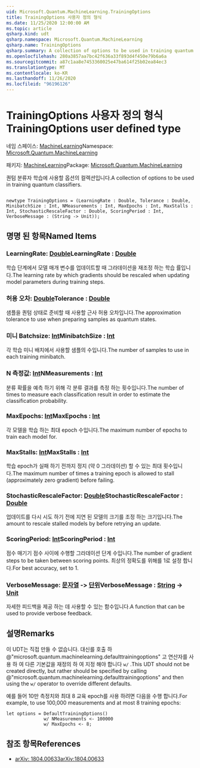 ```yaml
---
uid: Microsoft.Quantum.MachineLearning.TrainingOptions
title: TrainingOptions 사용자 정의 형식
ms.date: 11/25/2020 12:00:00 AM
ms.topic: article
qsharp.kind: udt
qsharp.namespace: Microsoft.Quantum.MachineLearning
qsharp.name: TrainingOptions
qsharp.summary: A collection of options to be used in training quantum classifiers.
ms.openlocfilehash: 280a3857aa7bc42f636a33f893d4f450e79b6a6a
ms.sourcegitcommit: a87c1aa8e7453360025e47ba614f25b02ea84ec3
ms.translationtype: MT
ms.contentlocale: ko-KR
ms.lasthandoff: 11/26/2020
ms.locfileid: "96196126"
---
```

# <a name="trainingoptions-user-defined-type"></a><span data-ttu-id="a36ae-102">TrainingOptions 사용자 정의 형식</span><span class="sxs-lookup"><span data-stu-id="a36ae-102">TrainingOptions user defined type</span></span>

<span data-ttu-id="a36ae-103">네임 스페이스: [MachineLearning](xref:Microsoft.Quantum.MachineLearning)</span><span class="sxs-lookup"><span data-stu-id="a36ae-103">Namespace: [Microsoft.Quantum.MachineLearning](xref:Microsoft.Quantum.MachineLearning)</span></span>

<span data-ttu-id="a36ae-104">패키지: [MachineLearning](https://nuget.org/packages/Microsoft.Quantum.MachineLearning)</span><span class="sxs-lookup"><span data-stu-id="a36ae-104">Package: [Microsoft.Quantum.MachineLearning](https://nuget.org/packages/Microsoft.Quantum.MachineLearning)</span></span>


<span data-ttu-id="a36ae-105">퀀텀 분류자 학습에 사용할 옵션의 컬렉션입니다.</span><span class="sxs-lookup"><span data-stu-id="a36ae-105">A collection of options to be used in training quantum classifiers.</span></span>

```qsharp

newtype TrainingOptions = (LearningRate : Double, Tolerance : Double, MinibatchSize : Int, NMeasurements : Int, MaxEpochs : Int, MaxStalls : Int, StochasticRescaleFactor : Double, ScoringPeriod : Int, VerboseMessage : (String -> Unit));
```



## <a name="named-items"></a><span data-ttu-id="a36ae-106">명명 된 항목</span><span class="sxs-lookup"><span data-stu-id="a36ae-106">Named Items</span></span>

### <a name="learningrate--double"></a><span data-ttu-id="a36ae-107">LearningRate: [Double](xref:microsoft.quantum.lang-ref.double)</span><span class="sxs-lookup"><span data-stu-id="a36ae-107">LearningRate : [Double](xref:microsoft.quantum.lang-ref.double)</span></span>

<span data-ttu-id="a36ae-108">학습 단계에서 모델 매개 변수를 업데이트할 때 그라데이션을 재조정 하는 학습 률입니다.</span><span class="sxs-lookup"><span data-stu-id="a36ae-108">The learning rate by which gradients should be rescaled when updating model parameters during training steps.</span></span>
### <a name="tolerance--double"></a><span data-ttu-id="a36ae-109">허용 오차: [Double](xref:microsoft.quantum.lang-ref.double)</span><span class="sxs-lookup"><span data-stu-id="a36ae-109">Tolerance : [Double](xref:microsoft.quantum.lang-ref.double)</span></span>

<span data-ttu-id="a36ae-110">샘플을 퀀텀 상태로 준비할 때 사용할 근사 허용 오차입니다.</span><span class="sxs-lookup"><span data-stu-id="a36ae-110">The approximation tolerance to use when preparing samples as quantum states.</span></span>
### <a name="minibatchsize--int"></a><span data-ttu-id="a36ae-111">미니 Batchsize: [Int](xref:microsoft.quantum.lang-ref.int)</span><span class="sxs-lookup"><span data-stu-id="a36ae-111">MinibatchSize : [Int](xref:microsoft.quantum.lang-ref.int)</span></span>

<span data-ttu-id="a36ae-112">각 학습 미니 배치에서 사용할 샘플의 수입니다.</span><span class="sxs-lookup"><span data-stu-id="a36ae-112">The number of samples to use in each training minibatch.</span></span>
### <a name="nmeasurements--int"></a><span data-ttu-id="a36ae-113">N 측정값: [Int](xref:microsoft.quantum.lang-ref.int)</span><span class="sxs-lookup"><span data-stu-id="a36ae-113">NMeasurements : [Int](xref:microsoft.quantum.lang-ref.int)</span></span>

<span data-ttu-id="a36ae-114">분류 확률을 예측 하기 위해 각 분류 결과를 측정 하는 횟수입니다.</span><span class="sxs-lookup"><span data-stu-id="a36ae-114">The number of times to measure each classification result in order to estimate the classification probability.</span></span>
### <a name="maxepochs--int"></a><span data-ttu-id="a36ae-115">MaxEpochs: [Int](xref:microsoft.quantum.lang-ref.int)</span><span class="sxs-lookup"><span data-stu-id="a36ae-115">MaxEpochs : [Int](xref:microsoft.quantum.lang-ref.int)</span></span>

<span data-ttu-id="a36ae-116">각 모델을 학습 하는 최대 epoch 수입니다.</span><span class="sxs-lookup"><span data-stu-id="a36ae-116">The maximum number of epochs to train each model for.</span></span>
### <a name="maxstalls--int"></a><span data-ttu-id="a36ae-117">MaxStalls: [Int](xref:microsoft.quantum.lang-ref.int)</span><span class="sxs-lookup"><span data-stu-id="a36ae-117">MaxStalls : [Int](xref:microsoft.quantum.lang-ref.int)</span></span>

<span data-ttu-id="a36ae-118">학습 epoch가 실패 하기 전까지 정지 (약 0 그라데이션) 할 수 있는 최대 횟수입니다.</span><span class="sxs-lookup"><span data-stu-id="a36ae-118">The maximum number of times a training epoch is allowed to stall (approximately zero gradient) before failing.</span></span>
### <a name="stochasticrescalefactor--double"></a><span data-ttu-id="a36ae-119">StochasticRescaleFactor: [Double](xref:microsoft.quantum.lang-ref.double)</span><span class="sxs-lookup"><span data-stu-id="a36ae-119">StochasticRescaleFactor : [Double](xref:microsoft.quantum.lang-ref.double)</span></span>

<span data-ttu-id="a36ae-120">업데이트를 다시 시도 하기 전에 지연 된 모델의 크기를 조정 하는 크기입니다.</span><span class="sxs-lookup"><span data-stu-id="a36ae-120">The amount to rescale stalled models by before retrying an update.</span></span>
### <a name="scoringperiod--int"></a><span data-ttu-id="a36ae-121">ScoringPeriod: [Int](xref:microsoft.quantum.lang-ref.int)</span><span class="sxs-lookup"><span data-stu-id="a36ae-121">ScoringPeriod : [Int](xref:microsoft.quantum.lang-ref.int)</span></span>

<span data-ttu-id="a36ae-122">점수 매기기 점수 사이에 수행할 그라데이션 단계 수입니다.</span><span class="sxs-lookup"><span data-stu-id="a36ae-122">The number of gradient steps to be taken between scoring points.</span></span>
<span data-ttu-id="a36ae-123">최상의 정확도를 위해를 1로 설정 합니다.</span><span class="sxs-lookup"><span data-stu-id="a36ae-123">For best accuracy, set to 1.</span></span>
### <a name="verbosemessage--string---unit"></a><span data-ttu-id="a36ae-124">VerboseMessage: [문자열](xref:microsoft.quantum.lang-ref.string) -> [단위](xref:microsoft.quantum.lang-ref.unit)</span><span class="sxs-lookup"><span data-stu-id="a36ae-124">VerboseMessage : [String](xref:microsoft.quantum.lang-ref.string) -> [Unit](xref:microsoft.quantum.lang-ref.unit)</span></span>

<span data-ttu-id="a36ae-125">자세한 피드백을 제공 하는 데 사용할 수 있는 함수입니다.</span><span class="sxs-lookup"><span data-stu-id="a36ae-125">A function that can be used to provide verbose feedback.</span></span>

## <a name="remarks"></a><span data-ttu-id="a36ae-126">설명</span><span class="sxs-lookup"><span data-stu-id="a36ae-126">Remarks</span></span>

<span data-ttu-id="a36ae-127">이 UDT는 직접 만들 수 없습니다. 대신를 호출 하 @"microsoft.quantum.machinelearning.defaulttrainingoptions" 고 연산자를 사용 하 여 다른 기본값을 재정의 하 여 지정 해야 합니다 `w/` .</span><span class="sxs-lookup"><span data-stu-id="a36ae-127">This UDT should not be created directly, but rather should be specified by calling @"microsoft.quantum.machinelearning.defaulttrainingoptions" and then using the `w/` operator to override different defaults.</span></span>

<span data-ttu-id="a36ae-128">예를 들어 10만 측정치와 최대 8 교육 epoch를 사용 하려면 다음을 수행 합니다.</span><span class="sxs-lookup"><span data-stu-id="a36ae-128">For example, to use 100,000 measurements and at most 8 training epochs:</span></span>

```Q#
let options = DefaultTrainingOptions()
              w/ NMeasurements <- 100000
              w/ MaxEpochs <- 8;
```

## <a name="references"></a><span data-ttu-id="a36ae-129">참조 항목</span><span class="sxs-lookup"><span data-stu-id="a36ae-129">References</span></span>

- [<span data-ttu-id="a36ae-130">arXiv: 1804.00633</span><span class="sxs-lookup"><span data-stu-id="a36ae-130">arXiv:1804.00633</span></span>](https://arxiv.org/abs/1804.00633)